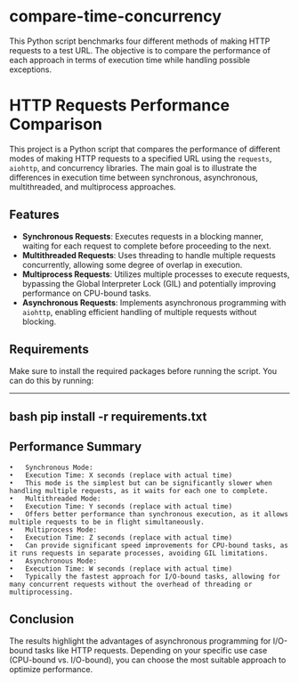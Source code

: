 # compare-time-concurrency
This Python script benchmarks four different methods of making HTTP requests to a test URL. The objective is to compare the performance of each approach in terms of execution time while handling possible exceptions.

# HTTP Requests Performance Comparison

This project is a Python script that compares the performance of different modes of making HTTP requests to a specified URL using the `requests`, `aiohttp`, and concurrency libraries. The main goal is to illustrate the differences in execution time between synchronous, asynchronous, multithreaded, and multiprocess approaches.

## Features

- **Synchronous Requests**: Executes requests in a blocking manner, waiting for each request to complete before proceeding to the next.
- **Multithreaded Requests**: Uses threading to handle multiple requests concurrently, allowing some degree of overlap in execution.
- **Multiprocess Requests**: Utilizes multiple processes to execute requests, bypassing the Global Interpreter Lock (GIL) and potentially improving performance on CPU-bound tasks.
- **Asynchronous Requests**: Implements asynchronous programming with `aiohttp`, enabling efficient handling of multiple requests without blocking.

## Requirements

Make sure to install the required packages before running the script. You can do this by running:

---
bash
pip install -r requirements.txt
---


## Performance Summary

	•	Synchronous Mode:
	•	Execution Time: X seconds (replace with actual time)
	•	This mode is the simplest but can be significantly slower when handling multiple requests, as it waits for each one to complete.
	•	Multithreaded Mode:
	•	Execution Time: Y seconds (replace with actual time)
	•	Offers better performance than synchronous execution, as it allows multiple requests to be in flight simultaneously.
	•	Multiprocess Mode:
	•	Execution Time: Z seconds (replace with actual time)
	•	Can provide significant speed improvements for CPU-bound tasks, as it runs requests in separate processes, avoiding GIL limitations.
	•	Asynchronous Mode:
	•	Execution Time: W seconds (replace with actual time)
	•	Typically the fastest approach for I/O-bound tasks, allowing for many concurrent requests without the overhead of threading or multiprocessing.

## Conclusion

The results highlight the advantages of asynchronous programming for I/O-bound tasks like HTTP requests. Depending on your specific use case (CPU-bound vs. I/O-bound), you can choose the most suitable approach to optimize performance.

